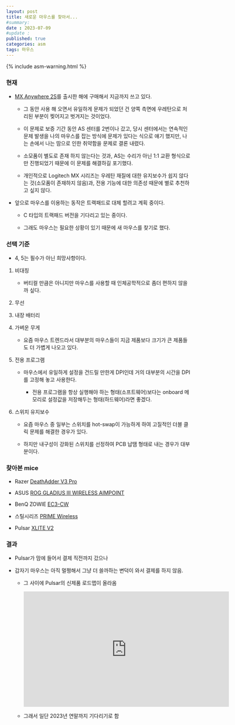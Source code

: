 ```yaml
---
layout: post
title: 새로운 마우스를 찾아서...
#summary:
date : 2023-07-09
#update : 
published: true
categories: asm
tags: 마우스
---
```

{% include asm-warning.html %}

### 현재

* <a href="https://prod.danawa.com/info/?pcode=5221938" target="_blank">MX Anywhere 2S</a>를 출시한 해에 구매해서 지금까지 쓰고 있다.

	* 그 동안 사용 해 오면서 유일하게 문제가 되었던 건 양쪽 측면에 우레탄으로 처리된 부분이 찢어지고 벗겨지는 것이었다.

	* 이 문제로 보증 기간 동안 AS 센터를 2번이나 갔고, 당시 센터에서는 연속적인 문제 발생을 나의 마우스를 잡는 방식에 문제가 있다는 식으로 얘기 했지만, 나는 손에서 나는 땀으로 인한 취약함을 문제로 결론 내렸다.

	* 소모품이 별도로 존재 하지 않는다는 것과, AS는 수리가 아닌 1:1 교환 형식으로만 진행되었기 때문에 이 문제를 해결하길 포기했다.

	* 개인적으로 Logitech MX 시리즈는 우레탄 재질에 대한 유지보수가 쉽지 않다는 것(소모품이 존재하지 않음)과, 전용 기능에 대한 의존성 때문에 별로 추천하고 싶지 않다.

* 앞으로 마우스를 이용하는 동작은 트랙패드로 대체 할려고 계획 중이다.

	- C 타입의 트랙패드 버전을 기다리고 있는 중이다. 

	- 그래도 마우스는 필요한 상황이 있기 때문에 새 마우스를 찾기로 했다.

### 선택 기준

* 4, 5는 필수가 아닌 희망사항이다.

1. 비대칭

	- 버티컬 만큼은 아니지만 마우스를 사용할 때 인체공학적으로 좀더 편하지 않을까 싶다. 

2. 무선

3. 내장 배터리

4. 가벼운 무게

	- 요즘 마우스 트렌드라서 대부분의 마우스들이 지금 제품보다 크기가 큰 제품들도 더 가볍게 나오고 있다.

5. 전용 프로그램
	
	- 마우스에서 유일하게 설정을 건드릴 만한게 DPI인데 거의 대부분의 시간을 DPI를 고정해 놓고 사용한다.

		- 전용 프로그램을 항상 실행해야 하는 형태(소프트웨어)보다는 onboard 메모리로 설정값을 저장해두는 형태(하드웨어)라면 좋겠다.

6. 스위치 유지보수

	- 요즘 마우스 중 일부는 스위치를 hot-swap이 가능하게 하여 고질적인 더블 클릭 문제를 해결한 경우가 있다.

	- 하지만 내구성이 강화된 스위치를 선정하여 PCB 납땜 형태로 내는 경우가 대부분이다.

### 찾아본 mice

* Razer  <a href="https://prod.danawa.com/info/?pcode=17673140&keyword=Razer+DeathAdder+V3+%EB%AC%B4%EC%84%A0&cate=112787" target="_blank">DeathAdder V3 Pro</a>

* ASUS <a href="https://prod.danawa.com/info/?pcode=18307304&keyword=asus+rog+%EA%B8%80%EB%9D%BC%EB%94%94%EC%9A%B0%EC%8A%A4+iii&cate=112787" target="_blank">ROG GLADIUS III WIRELESS AIMPOINT</a>

* BenQ ZOWIE <a href="https://prod.danawa.com/info/?pcode=19845362&keyword=ec3-cw&cate=112787" target="_blank">EC3-CW</a>

* 스틸시리즈 <a href="https://prod.danawa.com/info/?pcode=14741300&keyword=%EC%8A%A4%ED%8B%B8%EC%8B%9C%EB%A6%AC%EC%A6%88+PRIME+Wireless&cate=112787" target="_blank">PRIME Wireless</a>

* Pulsar <a href="https://prod.danawa.com/info/?pcode=20070620&keyword=xlite+v2&cate=112787" target="_blank">XLITE V2</a>

### 결과

- Pulsar가 맘에 들어서 결제 직전까지 갔으나
- 갑자기 마우스는 아직 멀쩡해서 그냥 더 쓸까하는 변덕이 와서 결제를 하지 않음.

	- 그 사이에 Pulsar의 신제품 로드맵이 올라옴

		<iframe width="560" height="315" src="https://www.youtube.com/embed/vp3ZPaSSUpI" title="YouTube video player" frameborder="0" allow="accelerometer; autoplay; clipboard-write; encrypted-media; gyroscope; picture-in-picture; web-share" allowfullscreen></iframe>

	- 그래서 일단 2023년 연말까지 기다리기로 함